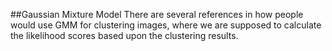##Gaussian Mixture Model
There are several references in how people would use GMM for clustering images, where we are supposed to calculate the likelihood scores based upon the clustering results.